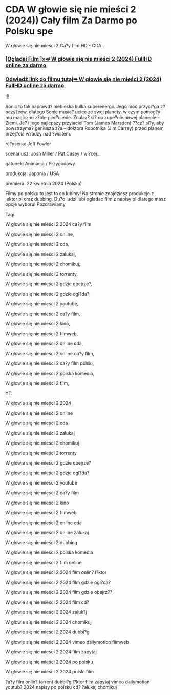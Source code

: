 # CDA W głowie się nie mieści 2 (2024)) Cały film Za Darmo po Polsku spe
W głowie się nie mieści 2 Ca?y film HD - CDA .

 <div class="markdown-heading" dir="auto"><h3 tabindex="-1" class="heading-element" dir="auto"><a href="https://cutt.ly/5ejw9YrV">[Ogladaj Film ]»➫ W głowie się nie mieści 2 (2024) FullHD online za darmo</a></h3></p>

<div class="markdown-heading" dir="auto"><h3 tabindex="-1" class="heading-element" dir="auto"><a href="https://cutt.ly/5ejw9YrV">Odwiedź link do filmu tutaj➠ W głowie się nie mieści 2 (2024) FullHD online za darmo</a></h3></p>


!!!

Sonic to tak naprawd? niebieska kulka superenergii. Jego moc przyci?ga z?oczy?ców, dlatego Sonic musia? uciec ze swej planety, w czym pomog?y mu magiczne z?ote pier?cienie. Znalaz? si? na zupe?nie nowej planecie – Ziemi. Je? i jego najlepszy przyjaciel Tom (James Marsden) ??cz? si?y, aby powstrzyma? geniusza z?a – doktora Robotnika (Jim Carrey) przed planem przej?cia w?adzy nad ?wiatem.

 

re?yseria: Jeff Fowler

scenariusz: Josh Miller / Pat Casey / wi?cej...

gatunek: Animacja / Przygodowy

produkcja: Japonia / USA

premiera: 22 kwietnia 2024 (Polska)

 

Filmy po polsku to jest to co lubimy! Na stronie znajdziesz produkcje z lektor pl oraz dubbing. Du?o ludzi lubi ogladac film z napisy pl dlatego masz opcje wyboru! Pozdrawiamy

 

Tagi:

W głowie się nie mieści 2 2024 ca?y film

W głowie się nie mieści 2 online,

W głowie się nie mieści 2 cda,

W głowie się nie mieści 2 zalukaj,

W głowie się nie mieści 2 chomikuj,

W głowie się nie mieści 2 torrenty,

W głowie się nie mieści 2 gdzie obejrze?,

W głowie się nie mieści 2 gdzie ogl?da?,

W głowie się nie mieści 2 youtube,

W głowie się nie mieści 2 ca?y film,

W głowie się nie mieści 2 kino,

W głowie się nie mieści 2 filmweb,

W głowie się nie mieści 2 online cda,

W głowie się nie mieści 2 online ca?y film,

W głowie się nie mieści 2 ca?y film polski,

W głowie się nie mieści 2 polska komedia,

W głowie się nie mieści 2 film,

YT:

W głowie się nie mieści 2 2024

W głowie się nie mieści 2 online

W głowie się nie mieści 2 cda

W głowie się nie mieści 2 zalukaj

W głowie się nie mieści 2 chomikuj

W głowie się nie mieści 2 torrenty

W głowie się nie mieści 2 gdzie obejrze?

W głowie się nie mieści 2 gdzie ogl?da?

W głowie się nie mieści 2 youtube

W głowie się nie mieści 2 ca?y film

W głowie się nie mieści 2 kino

W głowie się nie mieści 2 filmweb

W głowie się nie mieści 2 online cda

W głowie się nie mieści 2 online zalukaj

W głowie się nie mieści 2 dubbing

W głowie się nie mieści 2 polska komedia

W głowie się nie mieści 2 film online

W głowie się nie mieści 2 2024 film onlin? l?ktor

W głowie się nie mieści 2 2024 film gdzie ogl?da?


W głowie się nie mieści 2 2024 film gdzie obejrz??

W głowie się nie mieści 2 2024 film cd?

W głowie się nie mieści 2 2024 zaluk?j

W głowie się nie mieści 2 2024 chomikuj

W głowie się nie mieści 2 2024 dubbi?g

W głowie się nie mieści 2 2024 vimeo dailymotion filmweb

W głowie się nie mieści 2 2024 film zapytaj

W głowie się nie mieści 2 2024 po polsku

W głowie się nie mieści 2 2024 polski film

?a?y film onlin? torrent dubbi?g l?ktor film zapytaj vimeo dailymotion youtub? 2024 napisy po polsku cd? ?alukaj chomikuj

